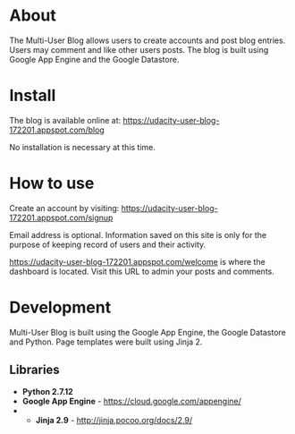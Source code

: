 # About

The Multi-User Blog allows users to create accounts and post blog 
entries.  Users may comment and like other users posts.  The blog 
is built using Google App Engine and the Google Datastore.

# Install

The blog is available online at:
https://udacity-user-blog-172201.appspot.com/blog

No installation is necessary at this time.

# How to use

Create an account by visiting:
https://udacity-user-blog-172201.appspot.com/signup

Email address is optional.  Information saved on this site is only
for the purpose of keeping record of users and their activity.

https://udacity-user-blog-172201.appspot.com/welcome is where
the dashboard is located.  Visit this URL to admin your posts
and comments.

# Development

Multi-User Blog is built using the Google App Engine, the Google
Datastore and Python.  Page templates were built using Jinja 2.

## Libraries

- **Python 2.7.12**
- **Google App Engine** - https://cloud.google.com/appengine/
- - **Jinja 2.9** - http://jinja.pocoo.org/docs/2.9/